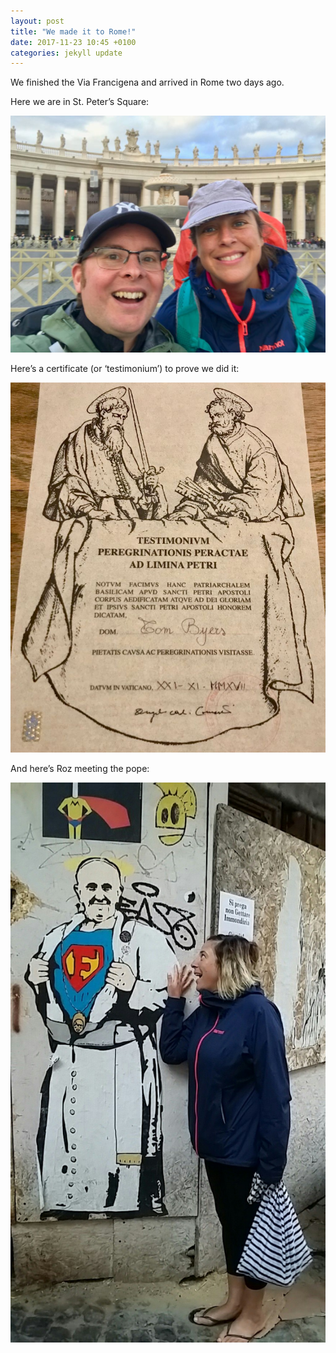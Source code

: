 ```yaml
---
layout: post
title: "We made it to Rome!"
date: 2017-11-23 10:45 +0100
categories: jekyll update
---
```


We finished the Via Francigena and arrived in Rome two days ago. 

Here we are in St. Peter’s Square:

![Roz and Tom in St. Peter's Square happy because they've finished the Francigena](https://github.com/tombye/trexit/raw/gh-pages/assets/images/roz-and-tom-end-francigena-st-peters-sq.jpg)

Here’s a certificate (or ‘testimonium’) to prove we did it:

![Tom's certificate showing he finished the Francigena with what looks like two monks standing over a scroll with his details on](https://github.com/tombye/trexit/raw/gh-pages/assets/images/francigena-certificate.jpg)

And here’s Roz meeting the pope:

![Roz staring in awe at some graffiti of the current Pope opening his shirt to reveal a superman costume](https://github.com/tombye/trexit/raw/gh-pages/assets/images/roz-and-super-pope.jpg)
